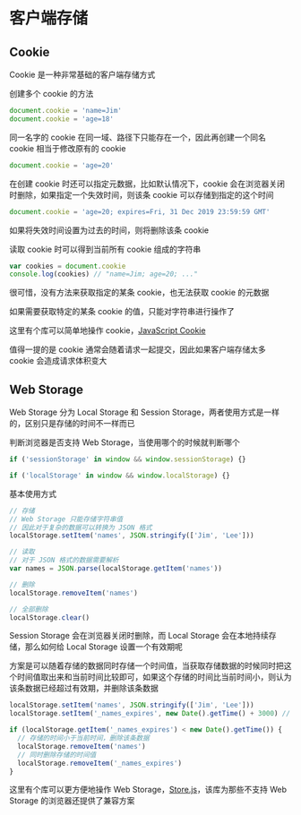 # 客户端存储

## Cookie

Cookie 是一种非常基础的客户端存储方式

创建多个 cookie 的方法

``` javascript
document.cookie = 'name=Jim'
document.cookie = 'age=18'
```

同一名字的 cookie 在同一域、路径下只能存在一个，因此再创建一个同名 cookie 相当于修改原有的 cookie

``` javascript
document.cookie = 'age=20'
```

在创建 cookie 时还可以指定元数据，比如默认情况下，cookie 会在浏览器关闭时删除，如果指定一个失效时间，则该条 cookie 可以存储到指定的这个时间

``` javascript
document.cookie = 'age=20; expires=Fri, 31 Dec 2019 23:59:59 GMT'
```

如果将失效时间设置为过去的时间，则将删除该条 cookie

读取 cookie 时可以得到当前所有 cookie 组成的字符串

``` javascript
var cookies = document.cookie
console.log(cookies) // "name=Jim; age=20; ..."
```

很可惜，没有方法来获取指定的某条 cookie，也无法获取 cookie 的元数据

如果需要获取特定的某条 cookie 的值，只能对字符串进行操作了

这里有个库可以简单地操作 cookie，[JavaScript Cookie](https://github.com/js-cookie/js-cookie)

值得一提的是 cookie 通常会随着请求一起提交，因此如果客户端存储太多 cookie 会造成请求体积变大

## Web Storage

Web Storage 分为 Local Storage 和 Session Storage，两者使用方式是一样的，区别只是存储的时间不一样而已

判断浏览器是否支持 Web Storage，当使用哪个的时候就判断哪个

``` javascript
if ('sessionStorage' in window && window.sessionStorage) {}

if ('localStorage' in window && window.localStorage) {}
```

基本使用方式

``` javascript
// 存储
// Web Storage 只能存储字符串值
// 因此对于复杂的数据可以转换为 JSON 格式
localStorage.setItem('names', JSON.stringify(['Jim', 'Lee']))

// 读取
// 对于 JSON 格式的数据需要解析
var names = JSON.parse(localStorage.getItem('names'))

// 删除
localStorage.removeItem('names')

// 全部删除
localStorage.clear()
```

Session Storage 会在浏览器关闭时删除，而 Local Storage 会在本地持续存储，那么如何给 Local Storage 设置一个有效期呢

方案是可以随着存储的数据同时存储一个时间值，当获取存储数据的时候同时把这个时间值取出来和当前时间比较即可，如果这个存储的时间比当前时间小，则认为该条数据已经超过有效期，并删除该条数据

``` javascript
localStorage.setItem('names', JSON.stringify(['Jim', 'Lee']))
localStorage.setItem('_names_expires', new Date().getTime() + 3000) // 只存储3秒种

if (localStorage.getItem('_names_expires') < new Date().getTime()) {
  // 存储的时间小于当前时间，删除该条数据
  localStorage.removeItem('names')
  // 同时删除存储的时间值
  localStorage.removeItem('_names_expires')
}
```

这里有个库可以更方便地操作 Web Storage，[Store.js](https://github.com/marcuswestin/store.js)，该库为那些不支持 Web Storage 的浏览器还提供了兼容方案
